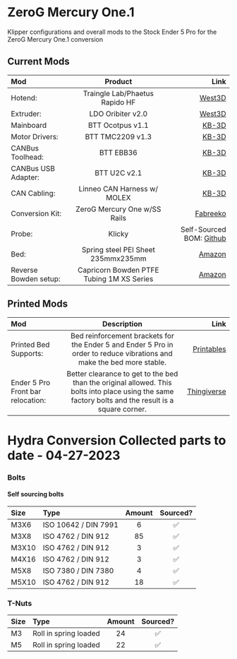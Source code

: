 # ZeroG Mercury One.1
Klipper configurations and overall mods to the Stock Ender 5 Pro for the ZeroG Mercury One.1 conversion

## Current Mods
| Mod      | Product | Link     |
| :--- | :----: | ---: |
| Hotend:| Traingle Lab/Phaetus Rapido HF      |  [West3D](https://west3d.com/products/rapido-hot-end-high-flow-tl-phaetus?_pos=9&_sid=5dd5e8355&_ss=r)|
| Extruder: | LDO Oribiter v2.0 | [West3D](https://west3d.com/products/ldo-orbiter-extruder-v2-0) | 
| Mainboard | BTT Ocotpus v1.1 | [KB-3D](https://kb-3d.com/store/controllers-displays-drivers/783-bigtreetech-octopus-controller-main-board-v11-1674341175490.html) |
| Motor Drivers: | BTT TMC2209 v1.3 | [KB-3D](https://kb-3d.com/store/controllers-displays-drivers/785-bigtreetech-tmc2209-stepper-motor-driver-v13-1674350131784.html) |
| CANBus Toolhead: | BTT EBB36 | [KB-3D](https://kb-3d.com/store/controllers-displays-drivers/787-7680-bigtreetech-ebb36-ebb42-v12-can-bus-expansion-board-multiple-styles-1674360588875.html#/922-bttmodel-ebb36) |
| CANBus USB Adapter: | BTT U2C v2.1 | [KB-3D](https://kb-3d.com/store/controllers-displays-drivers/788-bigtreetech-u2c-v21-usb-to-can-bus-adapter-pcb-1674401555972.html)  |
| CAN Cabling: | Linneo CAN Harness w/ MOLEX| [KB-3D](https://kb-3d.com/store/wiring-connectors/809-linneo-fep-can-tool-head-wire-harness-molex-1677347067992.html)|
| Conversion Kit: | ZeroG Mercury One w/SS Rails| [Fabreeko](https://www.fabreeko.com/collections/zero-g/products/mercury-one-kit?variant=42031744614655) |
| Probe: | Klicky | Self-Sourced BOM: [Github](https://github.com/jlas1/Klicky-Probe) |
| Bed: | Spring steel PEI Sheet 235mmx235mm    |  [Amazon](https://www.amazon.com/dp/B0BRCRX6T9?psc=1&ref=ppx_yo2ov_dt_b_product_details)|
| Reverse Bowden setup: | Capricorn Bowden PTFE Tubing 1M XS Series| [Amazon](https://www.amazon.com/Creality-Capricorn-Filament-Pneumatic-Fittings/dp/B086YPDHMF/ref=sr_1_4?keywords=capricorn+bowden+tubing&s=industrial&sr=1-4) |

## Printed Mods
| Mod      | Description | Link     |
| :--- | :----: | ---: |
| Printed Bed Supports:| Bed reinforcement brackets for the Ender 5 and Ender 5 Pro in order to reduce vibrations and make the bed more stable.  | [Printables](https://www.printables.com/model/309847-bed-supports-ender-5-ender-5-pro)|
| Ender 5 Pro Front bar relocation:| Better clearance to get to the bed than the original allowed. This bolts into place using the same factory bolts and the result is a square corner. | [Thingiverse](https://www.thingiverse.com/thing:4573655)|

# Hydra Conversion  Collected parts to date - 04-27-2023

### Bolts

#### Self sourcing bolts

| Size  | Type                              | Amount |                         Sourced?                          |
|:------|:----------------------------------|:------:|:-------------------------------------------------------:|
| M3X6  | <nobr>ISO 10642 / DIN 7991</nobr> |   6    | :white_check_mark: |
| M3X8  | <nobr>ISO 4762 / DIN 912</nobr>   |   85   | :white_check_mark: |
| M3X10 | <nobr>ISO 4762 / DIN 912</nobr>   |   3    | :white_check_mark: |
| M4X16 | <nobr>ISO 4762 / DIN 912</nobr>   |   3    | :white_check_mark: |
| M5X8  | <nobr>ISO 7380 / DIN 7380</nobr>  |   4    | :white_check_mark: |
| M5X10 | <nobr>ISO 4762 / DIN 912</nobr>   |   18   | :white_check_mark: |

### T-Nuts

| Size | Type                               | Amount |                            Sourced?                            |
|:-----|:-----------------------------------|:------:|:------------------------------------------------------------:|
| M3   | <nobr>Roll in spring loaded</nobr> |   24   | :white_check_mark: |
| M5   | <nobr>Roll in spring loaded</nobr> |   22   | :white_check_mark: |